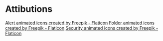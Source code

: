 
# Attibutions

<a href="https://www.flaticon.com/free-animated-icons/alert" title="alert animated icons">Alert animated icons created by Freepik - Flaticon</a>
<a href="https://www.flaticon.com/free-animated-icons/folder" title="folder animated icons">Folder animated icons created by Freepik - Flaticon</a>
<a href="https://www.flaticon.com/free-animated-icons/security" title="security animated icons">Security animated icons created by Freepik - Flaticon</a>
